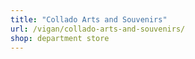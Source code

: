 ```yaml
---
title: "Collado Arts and Souvenirs"
url: /vigan/collado-arts-and-souvenirs/
shop: department store
---
```

